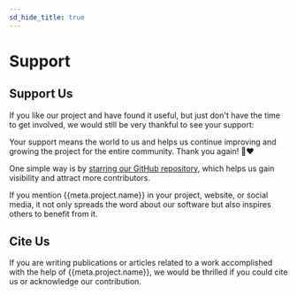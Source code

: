 ```yaml
---
sd_hide_title: true
---
```

# Support

## Support Us

If you like our project and have found it useful, but just don't have the time to get involved,
we would still be very thankful to see your support:

Your support means the world to us and helps us continue improving and growing the project 
for the entire community. Thank you again! 🙏❤️

One simple way is by [starring our GitHub repository](https://docs.github.com/en/get-started/exploring-projects-on-github/saving-repositories-with-stars), 
which helps us gain visibility and attract more contributors. 

If you mention {{meta.project.name}} in your project, website, or social media, it not only spreads the word 
about our software but also inspires others to benefit from it. 





## Cite Us
If you are writing publications or articles related to a work accomplished with the help of {{meta.project.name}}, 
we would be thrilled if you could cite us or acknowledge our contribution.
